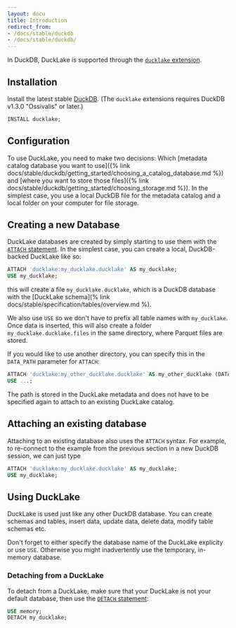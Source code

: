 ```yaml
---
layout: docu
title: Introduction
redirect_from:
- /docs/stable/duckdb
- /docs/stable/duckdb/
---
```


In DuckDB, DuckLake is supported through the [`ducklake` extension](https://duckdb.org/docs/stable/core_extensions/ducklake).

## Installation

Install the latest stable [DuckDB](https://duckdb.org/docs/installation/).
(The `ducklake` extensions requires DuckDB v1.3.0 "Ossivalis" or later.)

```sql
INSTALL ducklake;
```

## Configuration
To use DuckLake, you need to make two decisions: Which [metadata catalog database you want to use]({% link docs/stable/duckdb/getting_started/choosing_a_catalog_database.md %}) and [where you want to store those files]({% link docs/stable/duckdb/getting_started/choosing_storage.md %}). In the simplest case, you use a local DuckDB file for the metadata catalog and a local folder on your computer for file storage. 


## Creating a new Database
DuckLake databases are created by simply starting to use them with the [`ATTACH` statement](https://duckdb.org/docs/stable/sql/statements/attach#attach). In the simplest case, you can create a local, DuckDB-backed DuckLake like so:

```sql
ATTACH 'ducklake:my_ducklake.ducklake' AS my_ducklake;
USE my_ducklake;
```

this will create a file `my_ducklake.ducklake`, which is a DuckDB database with the [DuckLake schema](% link docs/stable/specification/tables/overview.md %). 

We also use `USE` so we don't have to prefix all table names with `my_ducklake`. Once data is inserted, this will also create a folder `my_ducklake.ducklake.files` in the same directory, where Parquet files are stored. 


If you would like to use another directory, you can specify this in the `DATA_PATH` parameter for `ATTACH`:

```sql
ATTACH 'ducklake:my_other_ducklake.ducklake' AS my_other_ducklake (DATA_PATH 'some/other/path');
USE ...;
```

The path is stored in the DuckLake metadata and does not have to be specified again to attach to an existing DuckLake catalog.


## Attaching an existing database
Attaching to an existing database also uses the `ATTACH` syntax. For example, to re-connect to the example from the previous section in a new DuckDB session, we can just type

```sql
ATTACH 'ducklake:my_ducklake.ducklake' AS my_ducklake;
USE my_ducklake;
```

## Using DuckLake
DuckLake is used just like any other DuckDB database. You can create schemas and tables, insert data, update data, delete data, modify table schemas etc. 

Don't forget to either specify the database name of the DuckLake explicity or use `USE`. Otherwise you might inadvertently use the temporary, in-memory database.


### Detaching from a DuckLake
To detach from a DuckLake, make sure that your DuckLake is not your default database, then use the [`DETACH` statement](https://duckdb.org/docs/stable/sql/statements/attach#detach):

```sql
USE memory;
DETACH my_ducklake;
```

